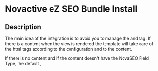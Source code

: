 # Novactive eZ SEO Bundle Install

## Description

The main idea of the integration is to avoid you to manage the <meta> and <link> tag.
If there is a content when the view is rendered the template will take care of the html tags according to the configuration and to the content.

If there is no content and if the content doesn't have the NovaSEO Field Type, the default <meta>, <title> and <link> will be set.
But you will have to manage yourself. ( we can't do that for you, but we'd simplified the process.

> Note that all the configuration is SiteAccessAware then you can have different one depending on the SiteAccess

## Integration

```twig
# in your pagelayout
{% block seo_metas %}
    {% include "NovaeZSEOBundle::seometas_head.html.twig" %}
{% endblock %}
    
# in a template which extends the pagelayout
{% block seo_metas %}
    <title>.....</title>
    <meta name="..." />
    {{ parent() }}
{% endblock %}
```

> As this template handles a lot of <meta> and <link> and the <title> tag you have to be careful in your code to avoid duplicate tags.

## Configuration

### <meta> Configuration

```yml
novae_zseo:
    system:
        default:
            default_metas:
                author: "eZ Community Bundle Nova eZ SEO Bundle"
                copyright: ~
                generator: "eZ Platform"
                MSSmartTagsPreventParsing: "TRUE"
```

> You can add your own <meta> here

### <link> Configuration

```yml
novae_zseo:
    system:
        default:
            default_links:
                Index:
                    href: { location_id: 2 }
                    title: 'Home'
                Top:
                    href: { route : 'yourproject_home' }
                    title: 'Home'
                Search:
                    href: { legacy_uri: '/content/advancedsearch' }
                    title: 'Search'
                'Shortcut icon':
                    href: { asset: '/design/standard/images/favicon.ico' }
                    type: 'image/x-icon'
                Alternate:
                    href: { legacy_uri: '/rss/feed/my_feed' }
                    title: 'RSS'
                    type: 'application/rss+xml'
```

> You can add your own <link> here


### FieldType Configuration

You can add your Metas in your configuration

```yml
novae_zseo:
    system:
        default:
            fieldtype_metas_identifier: "metas"
            fieldtype_metas:
                title:
                    label: 'Title'
                    default_pattern: "<title|name>"
                description:
                    label: 'Description'
                    default_pattern: "<description|short_descrition|title|name>"
                keyword:
                    label: 'Keywords'
                    default_pattern: ~

```

This configuration defines 3 metas, _title_, _description_ and _keyword_

> You can add what you want to here.


## How it works

There are 5 levels of fallback which allow you to set the good value for the metas.

Starting from the configuration to the Admin Interface with the Contributor:

- in configuration (Yaml only)
- in the Field Type Definition (Administration Interface, on the Content Type)
- in the Content  (Administration Interface, on the Content)
- Plus: same 3 previous rules but on the Root Content

Wait, you read 5 !

There is a transverse abstract level based on a feature similar to the Object/Url Name Pattern.
 
At each level mentioned above, you can set a "default_pattern" value.

This pattern allows you to define a fallback on optional Field, "<title|name>" means it will try to take the title Field, if it finds nothing it will try the name.
Depending where you have set this pattern, the system will fallback to the other level

That's really powerful, and you can do almost what you want to.

If it's not enough, you can also add a sixth level with Twig manipulation!

> Note you can use a image and and object_relation to an image ( needed for facebook image url for example )

## Add the FieldType to your Content Type quickly

A command is provided to simply add the FieldType, you can always do it by the Administration Inferface

```bash
$ php ezpublish/console novae_zseo:addnovaseometasfieldtype -h
Usage:
 novae_zseo:addnovaseometasfieldtype [--identifier="..."] [--identifiers="..."] [--group_identifier="..."]

Options:
 --identifier          a content type identifier
 --identifiers         some content types identifier, separated by a comma
 --group_identifier    a content type group identifier
 ...
 --siteaccess          SiteAccess to use for operations. If not provided, default siteaccess will be used

Help:
 The command novae_zseo:addnovaseometasfieldtype add the FieldType 'novaseometas'.
 You can select the Content Type via the identifier, identifiers, group_identifier option.
     - Identifier will be: %novae_zseo.default.fieldtype_metas_identifier%
     - Name will be: Metas
     - Category will be: SEO
```

## Google Site Verification file

You can manage the Google Verification file in the configuration

```yml
novae_zseo:
    system:
        default:
            google_verification: 1234567890
```

> Simpler way, nothing to put on your server, no need to add a new RewriteRules


## Robots.txt file

You can manage the Robots.txt file

```yml
novae_zseo:
    system:
        default:
            google_verification: 1234567890
            robots_disallow:
                - "/admin"
                - "/specials"
```

> Simpler way to, nothing to put on your server, no need to add a new RewriteRules

> There is also a security, the Disallow / is automatically set when you're not in "prod" mode.


